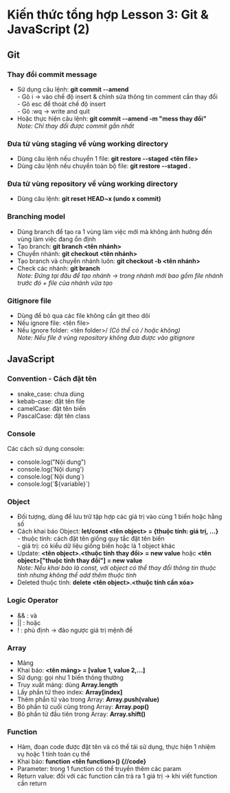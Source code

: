 # Kiến thức tổng hợp Lesson 3: Git & JavaScript (2)
## Git
### Thay đổi commit message
* Sử dụng câu lệnh: **git commit --amend**<br>- Gõ i -> vào chế độ insert & chỉnh sửa thông tin comment cần thay đổi<br>- Gõ esc để thoát chế độ insert<br>- Gõ :wq -> write and quit
* Hoặc thực hiện câu lệnh: **git commit --amend -m "mess thay đổi"**<br>*Note: Chỉ thay đổi được commit gần nhất*
### Đưa từ vùng staging về vùng working directory
* Dùng câu lệnh nếu chuyển 1 file: **git restore --staged <tên file>**
* Dùng câu lệnh nếu chuyển toàn bộ file: **git restore --staged .**
### Đưa từ vùng repository về vùng working directory
* Dùng câu lệnh: **git reset HEAD~x (undo x commit)**
### Branching model
* Dùng branch để tạo ra 1 vùng làm việc mới mà không ảnh hưởng đến vùng làm việc đang ổn định 
* Tạo branch: **git branch <tên nhánh>**
* Chuyển nhánh: **git checkout <tên nhánh>**
* Tạo branch và chuyển nhánh luôn: **git checkout -b <tên nhánh>**
* Check các nhánh: **git branch**<br>
*Note: Đứng tại đâu để tạo nhánh -> trong nhánh mới bao gồm file nhánh trước đó + file của nhánh vừa tạo*
### Gitignore file
* Dùng để bỏ qua các file không cần git theo dõi
* Nếu ignore file: <tên file>
* Nếu ignore folder: <tên folder>/ *(Có thể có / hoặc không)*<br>
*Note: Nếu file ở vùng repository không đưa được vào gitignore*
## JavaScript 
### Convention - Cách đặt tên
* snake_case: chưa dùng 
* kebab-case: đặt tên file
* camelCase: đặt tên biến 
* PascalCase: đặt tên class
### Console
Các cách sử dụng console: 
* console.log("Nội dung")
* console.log('Nội dung')
* console.log(\`Nội dung\`)
* console.log(\`${variable}\`)
### Object
* Đối tượng, dùng để lưu trữ tập hợp các giá trị vào cùng 1 biến hoặc hằng số
* Cách khai báo Object: **let/const <tên object> = {thuộc tính: giá trị, ...}**<br>- thuộc tính: cách đặt tên giống quy tắc đặt tên biến<br>- giá trị: có kiểu dữ liệu giống biến hoặc là 1 object khác
* Update: **<tên object>.<thuộc tính thay đổi> = new value** hoặc **<tên object>["thuộc tính thay đổi"] = new value**<br>
*Note: Nếu khai báo là const, với object có thể thay đổi thông tin thuộc tính nhưng không thể add thêm thuộc tính*
* Deleted thuộc tính: **delete <tên object>.<thuộc tính cần xóa>**
### Logic Operator
* && : và
* || : hoặc
* ! : phủ định -> đảo ngược giá trị mệnh đề
### Array
* Mảng
* Khai báo: **<tên mảng> = [value 1, value 2,...]**
* Sử dụng: gọi như 1 biến thông thường
* Truy xuất mảng: dùng **Array.length**
* Lấy phần tử theo index: **Array[index]**
* Thêm phần tử vào trong Array: **Array.push(value)**
* Bỏ phần tử cuối cùng trong Array: **Array.pop()**
* Bỏ phần tử đầu tiên trong Array: **Array.shift()**
### Function
* Hàm, đoạn code được đặt tên và có thể tái sử dụng, thực hiện 1 nhiệm vụ hoặc 1 tính toán cụ thể 
* Khai báo: **function <tên function>() {//code}**
* Parameter: trong 1 function có thể truyền thêm các param
* Return value: đối với các function cần trả ra 1 giá trị -> khi viết function cần return
